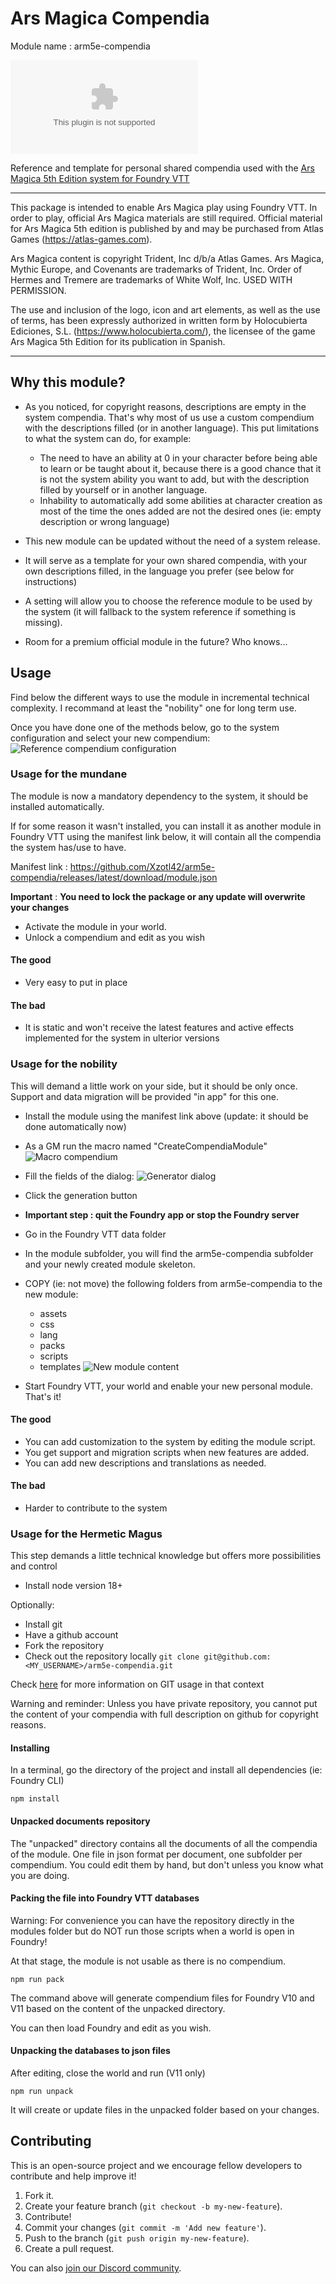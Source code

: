 # Ars Magica Compendia

Module name
: arm5e-compendia

![Latest Release Download Count](https://img.shields.io/github/downloads/Xzotl42/arm5e-compendia/latest/arm5e-compendia.zip)

Reference and template for personal shared compendia used with the [Ars Magica 5th Edition system for Foundry VTT](https://foundryvtt.com/packages/arm5e)

---

This package is intended to enable Ars Magica play using Foundry VTT. In order to play, official Ars Magica materials are still required. Official material for Ars Magica 5th edition is published by and may be purchased from Atlas Games (<https://atlas-games.com>).

Ars Magica content is copyright Trident, Inc d/b/a Atlas Games. Ars Magica, Mythic Europe, and Covenants are trademarks of Trident, Inc. Order of Hermes and Tremere are trademarks of White Wolf, Inc. USED WITH PERMISSION.

The use and inclusion of the logo, icon and art elements, as well as the use of terms, has been expressly authorized in written form by Holocubierta Ediciones, S.L. (<https://www.holocubierta.com/>), the licensee of the game Ars Magica 5th Edition for its publication in Spanish.

---

## Why this module?

- As you noticed, for copyright reasons, descriptions are empty in the system compendia. That's why most of us use a custom compendium with the descriptions filled (or in another language). This put limitations to what the system can do, for example:

  - The need to have an ability at 0 in your character before being able to learn or be taught about it, because there is a good chance that it is not the system ability you want to add, but with the description filled by yourself or in another language.
  - Inhability to automatically add some abilities at character creation as most of the time the ones added are not the desired ones (ie: empty description or wrong language)

- This new module can be updated without the need of a system release.
- It will serve as a template for your own shared compendia, with your own descriptions filled, in the language you prefer (see below for instructions)
- A setting will allow you to choose the reference module to be used by the system (it will fallback to the system reference if something is missing).
- Room for a premium official module in the future? Who knows...

## Usage

Find below the different ways to use the module in incremental technical complexity. I recommand at least the "nobility" one for long term use.

Once you have done one of the methods below, go to the system configuration and select your new compendium:
![Reference compendium configuration](./assets/compendiaRefCfg.webp)

### Usage for the mundane

The module is now a mandatory dependency to the system, it should be installed automatically.

If for some reason it wasn't installed, you can install it as another module in Foundry VTT using the manifest link below, it will contain all the compendia the system has/use to have.

Manifest link
: <https://github.com/Xzotl42/arm5e-compendia/releases/latest/download/module.json>

**Important**
: **You need to lock the package or any update will overwrite your changes**

- Activate the module in your world.
- Unlock a compendium and edit as you wish

#### The good

- Very easy to put in place

#### The bad

- It is static and won't receive the latest features and active effects implemented for the system in ulterior versions

### Usage for the nobility

This will demand a little work on your side, but it should be only once. Support and data migration will be provided "in app" for this one.

- Install the module using the manifest link above (update: it should be done automatically now)
- As a GM run the macro named "CreateCompendiaModule"
  ![Macro compendium](./assets/ModuleGenerator.webp)
- Fill the fields of the dialog:
  ![Generator dialog](./assets/GeneratorDialog.webp)
- Click the generation button
- **Important step : quit the Foundry app or stop the Foundry server**
- Go in the Foundry VTT data folder
- In the module subfolder, you will find the arm5e-compendia subfolder and your newly created module skeleton.
- COPY (ie: not move) the following folders from arm5e-compendia to the new module:

  - assets
  - css
  - lang
  - packs
  - scripts
  - templates
    ![New module content](./assets/newModuleContent.webp)

- Start Foundry VTT, your world and enable your new personal module. That's it!

#### The good

- You can add customization to the system by editing the module script.
- You get support and migration scripts when new features are added.
- You can add new descriptions and translations as needed.

#### The bad

- Harder to contribute to the system

### Usage for the Hermetic Magus

This step demands a little technical knowledge but offers more possibilities and control

- Install node version 18+

Optionally:

- Install git
- Have a github account
- Fork the repository
- Check out the repository locally `git clone git@github.com:<MY_USERNAME>/arm5e-compendia.git`

Check [here](https://gist.github.com/Chaser324/ce0505fbed06b947d962) for more information on GIT usage in that context

Warning and reminder: Unless you have private repository, you cannot put the content of your compendia with full description on github for copyright reasons.

#### Installing

In a terminal, go the directory of the project and install all dependencies (ie: Foundry CLI)

```
npm install
```

#### Unpacked documents repository

The "unpacked" directory contains all the documents of all the compendia of the module. One file in json format per document, one subfolder per compendium.
You could edit them by hand, but don't unless you know what you are doing.

#### Packing the file into Foundry VTT databases

Warning: For convenience you can have the repository directly in the modules folder but do NOT run those scripts when a world is open in Foundry!

At that stage, the module is not usable as there is no compendium.

```shell
npm run pack
```

The command above will generate compendium files for Foundry V10 and V11 based on the content of the unpacked directory.

You can then load Foundry and edit as you wish.

#### Unpacking the databases to json files

After editing, close the world and run (V11 only)

```shell
npm run unpack
```

It will create or update files in the unpacked folder based on your changes.

## Contributing

This is an open-source project and we encourage fellow developers to contribute and help improve it!

1. Fork it.
2. Create your feature branch (`git checkout -b my-new-feature`).
3. Contribute!
4. Commit your changes (`git commit -m 'Add new feature'`).
5. Push to the branch (`git push origin my-new-feature`).
6. Create a pull request.

You can also [join our Discord community](https://discord.gg/DdDetc9SYP).
